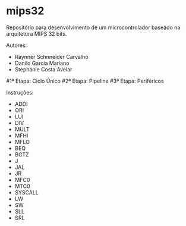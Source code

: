 # mips32
Repositório para desenvolvimento de um microcontrolador baseado na arquitetura MIPS 32 bits.

Autores:
  - Raynner Schnneider Carvalho
  - Danilo Garcia Mariano
  - Stephanie Costa Avelar

#1ª Etapa: Ciclo Único
#2ª Etapa: Pipeline
#3ª Etapa: Periféricos

Instruções:
  - ADDI
  - ORI
  - LUI
  - DIV
  - MULT
  - MFHI
  - MFLO
  - BEQ
  - BGTZ
  - J
  - JAL
  - JR
  - MFC0
  - MTC0
  - SYSCALL
  - LW
  - SW
  - SLL
  - SRL
